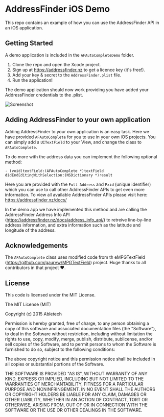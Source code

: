 # AddressFinder iOS Demo
This repo contains an example of how you can use the AddressFinder API in an iOS application.

## Getting Started
A demo application is included in the `AFAutoCompleteDemo` folder.

1. Clone the repo and open the Xcode project.
2. Sign up at https://addressfinder.nz to get a licence key (it's free!).
3. Add your key & secret to the `AddressFinder.plist` file.
4. Run the application!

The demo application should now work providing you have added your AddressFinder credentials to the .plist.

![Screenshot](http://i.imgur.com/qQIiZxk.png)

## Adding AddressFinder to your own application
Adding AddressFinder to your own application is an easy task. Here we have provided `AFAutoComplete` for you to use in your own iOS projects.
You can simply add a `UITextField` to your View, and change the class to `AFAutoComplete`.

To do more with the address data you can implement the following optional method:

`- (void)textField:(AFAutoComplete *)textField didEndEditingWithSelection:(NSDictionary *)result`

Here you are provided with the `Full Address` and `Pxid` (unique identifier) which you can use to call other AddressFinder APIs to get even more information.
To view all available AddressFinder APIs please visit here: https://addressfinder.nz/docs/

In the demo app we have implemented this method and are calling the AddressFinder Address Info API (https://addressfinder.nz/docs/address_info_api/) to retreive line-by-line address information, and extra information such as the latitude and longitude of the address.


## Acknowledgements
The `AFAutoComplete` class uses modified code from th eMPGTextField (https://github.com/gaurvw/MPGTextField) project.
Huge thanks to all contributors in that project ❤️.

## License
This code is licensed under the MIT License.

The MIT License (MIT)

Copyright (c) 2015 Abletech

Permission is hereby granted, free of charge, to any person obtaining a copy
of this software and associated documentation files (the "Software"), to deal
in the Software without restriction, including without limitation the rights
to use, copy, modify, merge, publish, distribute, sublicense, and/or sell
copies of the Software, and to permit persons to whom the Software is
furnished to do so, subject to the following conditions:

The above copyright notice and this permission notice shall be included in
all copies or substantial portions of the Software.

THE SOFTWARE IS PROVIDED "AS IS", WITHOUT WARRANTY OF ANY KIND, EXPRESS OR
IMPLIED, INCLUDING BUT NOT LIMITED TO THE WARRANTIES OF MERCHANTABILITY,
FITNESS FOR A PARTICULAR PURPOSE AND NONINFRINGEMENT. IN NO EVENT SHALL THE
AUTHORS OR COPYRIGHT HOLDERS BE LIABLE FOR ANY CLAIM, DAMAGES OR OTHER
LIABILITY, WHETHER IN AN ACTION OF CONTRACT, TORT OR OTHERWISE, ARISING FROM,
OUT OF OR IN CONNECTION WITH THE SOFTWARE OR THE USE OR OTHER DEALINGS IN
THE SOFTWARE.
